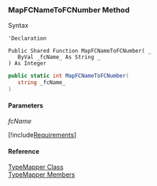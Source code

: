 ﻿### MapFCNameToFCNumber Method

Syntax

```vbnet
'Declaration

Public Shared Function MapFCNameToFCNumber( _
   ByVal _fcName_ As String _
) As Integer
```

```csharp
public static int MapFCNameToFCNumber( 
   string _fcName_
)
```

#### Parameters

_fcName_

[!include[Requirements](../partials/requirements.md)]

#### Reference

[TypeMapper Class](FChoice.Common~FChoice.Common.Data.TypeMapper.md)  
[TypeMapper Members](FChoice.Common~FChoice.Common.Data.TypeMapper_members.md)